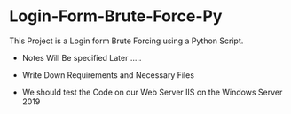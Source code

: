 # Login-Form-Brute-Force-Py
This Project is a Login form Brute Forcing using a Python Script.

* Notes Will Be specified Later .....
* Write Down Requirements and Necessary Files 

* We should test the Code on our Web Server IIS on the Windows Server 2019
  

